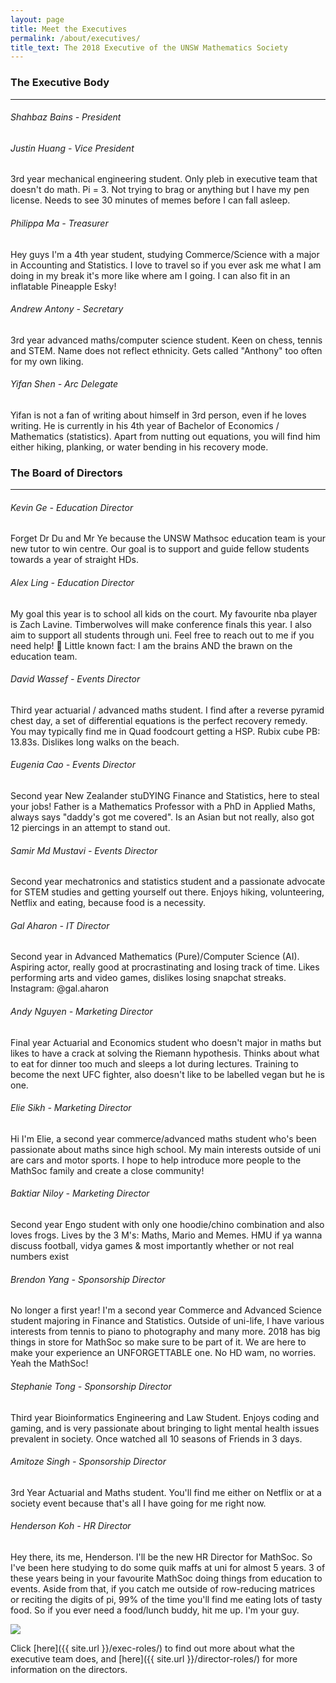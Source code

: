 ```yaml
---
layout: page
title: Meet the Executives
permalink: /about/executives/
title_text: The 2018 Executive of the UNSW Mathematics Society
---
```

<!-- TODO descriptions, formatting -->
### The Executive Body
----------------------------
###### Shahbaz Bains - President

###### Justin Huang - Vice President
3rd year mechanical engineering student. Only pleb in executive team that doesn't do math. Pi = 3. Not trying to brag or anything but I have my pen license. Needs to see 30 minutes of memes before I can fall asleep.

###### Philippa Ma - Treasurer
Hey guys I'm a 4th year student, studying Commerce/Science with a major in Accounting and Statistics. I love to travel so if you ever ask me what I am doing in my break it's more like where am I going. I can also fit in an inflatable Pineapple Esky!

###### Andrew Antony - Secretary
3rd year advanced maths/computer science student. Keen on chess, tennis and STEM. Name does not reflect ethnicity. Gets called "Anthony" too often for my own liking.


###### Yifan Shen - Arc Delegate
Yifan is not a fan of writing about himself in 3rd person, even if he loves writing. He is currently in his 4th year of Bachelor of Economics / Mathematics (statistics). Apart from nutting out equations, you will find him either hiking, planking, or water bending in his recovery mode.


### The Board of Directors
----------------------
###### Kevin Ge - Education Director
Forget Dr Du and Mr Ye because the UNSW Mathsoc education team is your new tutor to win centre. Our goal is to support and guide fellow students towards a year of straight HDs.

###### Alex Ling - Education Director
My goal this year is to school all kids on the court. My favourite nba player is Zach Lavine. Timberwolves will make conference finals this year. I also aim to support all students through uni. Feel free to reach out to me if you need help! 🙂 Little known fact: I am the brains AND the brawn on the education team.

###### David Wassef - Events Director
Third year actuarial / advanced maths student. I find after a reverse pyramid chest day, a set of differential equations is the perfect recovery remedy. You may typically find me in Quad foodcourt getting a HSP. Rubix cube PB: 13.83s. Dislikes long walks on the beach.

###### Eugenia Cao - Events Director
Second year New Zealander stuDYING Finance and Statistics, here to steal your jobs! Father is a Mathematics Professor with a PhD in Applied Maths, always says "daddy's got me covered". Is an Asian but not really, also got 12 piercings in an attempt to stand out.

###### Samir Md Mustavi - Events Director
Second year mechatronics and statistics student and a passionate advocate for STEM studies and getting yourself out there. Enjoys hiking, volunteering, Netflix and eating, because food is a necessity.

###### Gal Aharon - IT Director
Second year in Advanced Mathematics (Pure)/Computer Science (AI). Aspiring actor, really good at procrastinating and losing track of time. Likes performing arts and video games, dislikes losing snapchat streaks. Instagram: @gal.aharon

###### Andy Nguyen - Marketing Director
Final year Actuarial and Economics student who doesn't major in maths but likes to have a crack at solving the Riemann hypothesis. Thinks about what to eat for dinner too much and sleeps a lot during lectures. Training to become the next UFC fighter, also doesn't like to be labelled vegan but he is one.

###### Elie Sikh - Marketing Director
Hi I'm Elie, a second year commerce/advanced maths student who's been passionate about maths since high school. My main interests outside of uni are cars and motor sports. I hope to help introduce more people to the MathSoc family and create a close community!

###### Baktiar Niloy - Marketing Director
Second year Engo student with only one hoodie/chino combination and also loves frogs. Lives by the 3 M's: Maths, Mario and Memes. HMU if ya wanna discuss football, vidya games & most importantly whether or not real numbers exist

###### Brendon Yang - Sponsorship Director
No longer a first year! I'm a second year Commerce and Advanced Science student majoring in Finance and Statistics. Outside of uni-life, I have various interests from tennis to piano to photography and many more. 2018 has big things in store for MathSoc so make sure to be part of it. We are here to make your experience an UNFORGETTABLE one. No HD wam, no worries. Yeah the MathSoc!

###### Stephanie Tong - Sponsorship Director
Third year Bioinformatics Engineering and Law Student. Enjoys coding and gaming, and is very passionate about bringing to light mental health issues prevalent in society. Once watched all 10 seasons of Friends in 3 days.

###### Amitoze Singh - Sponsorship Director
3rd Year Actuarial and Maths student. You'll find me either on Netflix or at a society event because that's all I have going for me right now.

###### Henderson Koh - HR Director
Hey there, its me, Henderson. I'll be the new HR Director for MathSoc. So I've been here studying to do some quik maffs at uni for almost 5 years. 3 of these years being in your favourite MathSoc doing things from education to events. Aside from that, if you catch me outside of row-reducing matrices or reciting the digits of pi, 99% of the time you'll find me eating lots of tasty food. So if you ever need a food/lunch buddy, hit me up. I'm your guy.

<p>
	<div class="text-center">
		<img class="img-fluid center-block" src="{{ site.images }}/mathsoc-executives.jpg">
	</div>
</p>

Click [here]({{ site.url }}/exec-roles/) to find out more about what the executive team does, and [here]({{ site.url }}/director-roles/) for more information on the directors.
